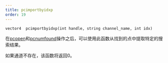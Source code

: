 ```yaml
---
title: pcimportbyidxp
order: 19
---
```

`vector4  pcimportbyidxp(int handle, string channel_name, int idx)`

在[pcopen](pcopen.html "返回点云文件的句柄。")和[pcnumfound](pcnumfound.html "该节点返回pcopen找到的点数。")操作之后，可以使用此函数从找到的点中提取特定的搜索结果。

如果通道不存在，该函数将返回0。